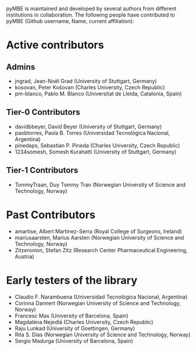 pyMBE is maintained and developed by several authors from different institutions in collaboration.
The following people have contributed to pyMBE (Github username, Name, current affiliation):

# Active contributors
## Admins
- jngrad, Jean-Noël Grad (University of Stuttgart, Germany)
- kosovan, Peter Košovan (Charles University, Czech Republic)
- pm-blanco, Pablo M. Blanco (Universitat de Lleida, Catalonia, Spain)

## Tier-0 Contributors
- davidbbeyer, David Beyer (University of Stuttgart, Germany)
- paobtorres, Paola B. Torres (Universidad Tecnológica Nacional, Argentina)
- pinedaps, Sebastian P. Pineda (Charles University, Czech Republic)
- 1234somesh, Somesh Kurahatti (University of Stuttgart, Germany)

## Tier-1 Contributors
- TommyTraan, Duy Tommy Tran (Norwegian University of Science and Technology, Norway)

# Past Contributors
- amartise, Albert Martinez-Serra (Royal College of Surgeons, Ireland) 
- mariusaarsten, Marius Aarsten (Norwegian University of Science and Technology, Norway)
- Zitzeronion, Stefan Zitz (Research Center Pharmaceutical Engineering, Austria)

# Early testers of the library
- Claudio F. Narambuena (Universidad Tecnológica Nacional, Argentina)
- Corinna Dannert (Norwegian University of Science and Technology, Norway)
- Francesc Mas (University of Barcelona, Spain)
- Magdaléna Nejedlá (Charles University, Czech Republic)
- Raju Lunkad (University of Goettingen, Germany)
- Rita S. Dias (Norwegian University of Science and Technology, Norway)
- Sergio Madurga (University of Barcelona, Spain)